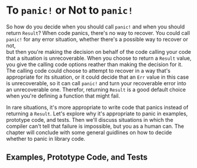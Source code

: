 # To `panic!` or Not to `panic!`

So how do you decide when you should call `panic!` and when you should return `Result`?
When code panics, there's no way to recover.
You could call `panic!` for any error situation,
whether there's a possible way to recover or not,  
but then you're making the decision on behalf of the code calling your code that a situation is unrecoverable.
When you choose to return a `Result` value,
you give the calling code
options reather than making the decision for it.
The calling code could choose to attempt to recover in a way that's appropriate for its situation,
or it could decide that an `Err` value in this case is unrecoverable,
so it can call `panic!` and turn your recoverable error into an unrecoverable one.
Therefor, returning `Result` is a good default choice when you're defining a function that might fail.

In rare situations,
it's more appropriate to write code that panics instead of returning a `Result`.
Let's explore why it's appropriate to panic in examples,
prototype code, and tests. Then we'll discuss situations in which the compiler can't tell that failure is impossible,
but you as a human can. The chapter will conclude with some general guidlines on how to decide whether to panic in library code.

## Examples, Prototype Code, and Tests
